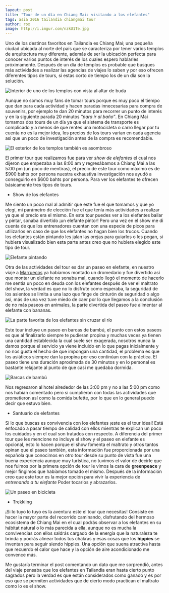 ```yaml
---
layout: post
title: "Tour de un día en Chiang Mai: visitando a los elefantes"
tags: asia 2016 tailandia chiangmai tour
author: rox
image: http://i.imgur.com/nzkU1Te.jpg
---
```



Uno de los destinos favoritos en Tailandia es Chiang Mai; una pequeña ciudad ubicada al norte del país que se caracteriza por tener varios templos de arquitectura muy diferente, además de  ser la ubicación perfecta para conocer varios puntos de interés de los cuales espero hablarles próximamente.  Después de un día de templos es probable que busques más actividades a realizar las agencias de viajes lo saben y por eso ofrecen diferentes tipos de tours, si estas corto de tiempo los de un día son la solución.

![Interior de uno de los templos con vista al altar de buda](http://i.imgur.com/WRxE1OX.jpg)

Aunque no somos muy fans de tomar tours porque es muy poco el tiempo que dan para cada actividad y hacen paradas innecesarias para compra de souvenirs, por ejemplo te dan 20 minutos para recorrer un punto de interés y en la siguiente parada 20 minutos *”para ir al baño”*. En Chiang Mai tomamos dos tours de un día ya que el sistema de transporte es complicado y a menos de que rentes una motocicleta o carro llegar por tu cuenta no es la mejor idea, los precios de los tours varían en cada  agencia asi que un poco de investigación antes de la compra es recomendable.

![El exterior de los templos también es asombroso](http://i.imgur.com/jSyanWR.jpg)

El primer tour que realizamos fue para ver *show de elefantes* el cual nos dijeron que empezaba a las 8:00 am y regresábamos a Chiang Mai a las 5:00 pm (un poco de mentiras), el precio de este tour como máximo es de $900 bahts por persona nuestra exhaustiva investigación nos ayudó a conseguirlo en $600 bahts por persona. Para ver los elefantes te ofrecen básicamente tres tipos de tours.

* Show de los elefantes

Me siento un poco mal al admitir que este fue el que tomamos y que yo elegí, mi parámetro de elección fue el que tenía más actividades a realizar ya que el precio era el mismo. En este tour puedes ver a los elefantes bailar y pintar, sonaba divertido ¡un elefante pintor! Pero una vez en el show me di cuenta de que los entrenadores cuentan con una especie de picos para utilizarlos en caso de que los elefantes no hagan bien los trucos. Cuando los elefantes están pintando les jalan las orejas para guiarlos o les pegan, si hubiera visualizado bien esta parte antes creo que no hubiera elegido este tipo de tour.

![Elefante pintando](http://i.imgur.com/TOqv58q.jpg)

Otra de las actividades del tour es dar un paseo en elefante, en nuestro viaje a [Marruecos](/tag/marruecos/) ya habíamos montado un dromedario y fue divertido así que montar un elefante no sonaba mal, cuando llegó el momento de hacerlo me sentía un poco en deuda con los elefantes después de ver el maltrato del show, la verdad es que no lo disfrute como esperaba,  la seguridad de los asientos se limita a una lazo que finge de cinturón de seguridad o algo así, más de una vez tuve miedo de caer por lo que llegamos a la conclusión de no más paseos en animales, la parte divertida del paseo fue alimentar al elefante con bananas.

![La parte favorita de los elefantes sin cruzar el río](http://i.imgur.com/d9UiwWy.jpg)

Este tour incluye un paseo en barcas de bambú, el punto con estos paseos es que al finalizarlo siempre te pudieran propina y muchas veces ya tienen una cantidad establecida la cual suele ser exagerada, nosotros nunca la damos porque el servicio ya viene incluido en lo que pagas inicialmente y no nos gusta el hecho de que impongan una cantidad, el problema es que los asiáticos siempre dan la propina por eso continúan con la práctica. El paseo tiene una duración aproximada de 30 minutos y en lo personal es bastante relajante al punto de que casi me quedaba dormida.

![Barcas de bambú](http://i.imgur.com/JmxxIL4.jpg)

Nos regresaron al hotel alrededor de las 3:00 pm y no a las 5:00 pm como nos habian comentado pero si cumplieron con todas las actividades que prometieron así como la comida bufette, por lo que en lo general puedo decir que estuvo bien.

* Santuario de elefantes

Si lo que buscas es convivencia con los elefantes ¡este es el tour ideal! Está enfocado a pasar tiempo de calidad con ellos mientras te explican un poco los cuidados y en el cual son tratados con respecto. A diferencia del primer tour que les mencione no incluye el show y el  paseo en elefante es opcional, esto lo hacen porque el show fomenta el maltrato y otros tantos opinan que el paseo también, esta información fue proporcionada por una española que conocimos en otro tour desde su punto de vista fue una buena experiencia aunque muy turística, no tuvimos el valor de decirle que nos fuimos por la primera opción de tour le vimos la cara de **greenpeace** y mejor fingimos que habíamos tomado el mismo. Después de la información creo que este tour es la mejor opción para vivir la experiencia de *entrenando a tu elefante* Poder tocarlos y abrazarlos.

![Un paseo en bicicleta](http://i.imgur.com/NWSlVzn.jpg)

* Trekkiing 

¡Si lo tuyo lo tuyo es la aventura este el tour que necesitas! Consiste en hacer la mayor parte del recorrido caminando, disfrutando del hermoso ecosistema de Chiang Mai en el cual podrás observar a los elefantes en su  hábitat natural o lo más parecida a ella, aunque no es mucha la convivencias con ellos saldrás cargado de la energía que la naturaleza te brinda y podrás  alinear todos tus chakras y esas cosas que los **hippies** se inventan para seguir siendo hippies. Una opción que suena atractiva hasta que recuerdo el calor que hace y la opción de aire acondicionado me convence más. 

Me gustaría terminar el post comentando un dato que me sorprendió, antes del viaje pensaba que los elefantes en Tailandia eran hasta cierto punto sagrados pero la verdad es que están considerados como ganado y es por eso que se permiten actividades que de cierto modo practican el maltrato como lo es el show.
